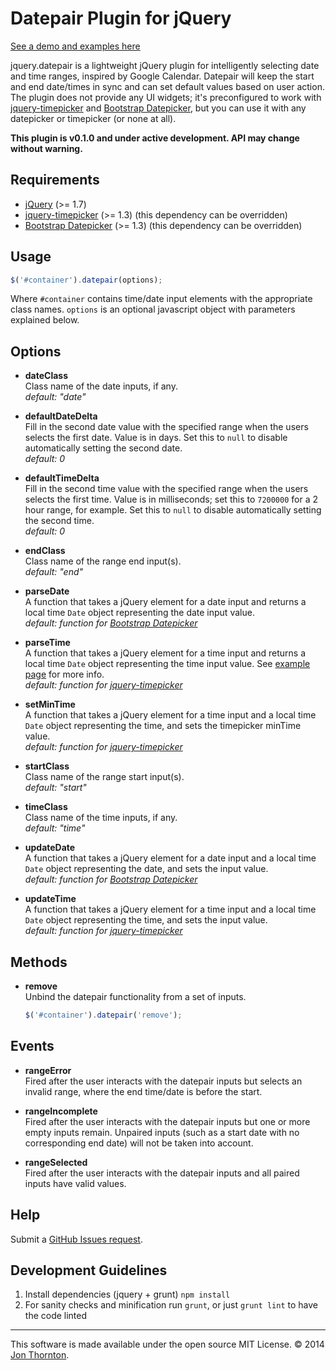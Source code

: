 # Datepair Plugin for jQuery

[See a demo and examples here](http://jonthornton.github.com/jquery-datepair)

jquery.datepair is a lightweight jQuery plugin for intelligently selecting date and time ranges, inspired by Google Calendar. Datepair will keep the start and end date/times in sync and can set default values based on user action. The plugin does not provide any UI widgets; it's preconfigured to work with [jquery-timepicker](https://github.com/jonthornton/jquery-timepicker) and [Bootstrap Datepicker](https://github.com/eternicode/bootstrap-datepicker), but you can use it with any datepicker or timepicker (or none at all).

**This plugin is v0.1.0 and under active development. API may change without warning.**

## Requirements

* [jQuery](http://jquery.com/) (>= 1.7)
* [jquery-timepicker](https://github.com/jonthornton/jquery-datepicker) (>= 1.3) (this dependency can be overridden)
* [Bootstrap Datepicker](https://github.com/eternicode/bootstrap-datepicker) (>= 1.3) (this dependency can be overridden)

## Usage

```javascript
$('#container').datepair(options);
```

Where ```#container``` contains time/date input elements with the appropriate class names. ```options``` is an optional javascript object with parameters explained below.

## Options

- **dateClass**  
Class name of the date inputs, if any.  
*default: "date"*

- **defaultDateDelta**  
Fill in the second date value with the specified range when the users selects the first date. Value is in days. Set this to ```null``` to disable automatically setting the second date.  
*default: 0*

- **defaultTimeDelta**  
Fill in the second time value with the specified range when the users selects the first time. Value is in milliseconds; set this to ```7200000``` for a 2 hour range, for example. Set this to ```null``` to disable automatically setting the second time.  
*default: 0*

- **endClass**  
Class name of the range end input(s).  
*default: "end"*

- **parseDate**  
A function that takes a jQuery element for a date input and returns a local time ```Date``` object representing the date input value.  
*default: function for [Bootstrap Datepicker](https://github.com/eternicode/bootstrap-datepicker)*

- **parseTime**  
A function that takes a jQuery element for a time input and returns a local time ```Date``` object representing the time input value. See [example page](http://jonthornton.github.com/jquery-datepair) for more info.  
*default: function for [jquery-timepicker](https://github.com/jonthornton/jquery-datepicker)*

- **setMinTime**  
A function that takes a jQuery element for a time input and a local time ```Date``` object representing the time, and sets the timepicker minTime value.  
*default: function for [jquery-timepicker](https://github.com/jonthornton/jquery-datepicker)*

- **startClass**  
Class name of the range start input(s).  
*default: "start"*

- **timeClass**  
Class name of the time inputs, if any.  
*default: "time"*

- **updateDate**  
A function that takes a jQuery element for a date input and a local time ```Date``` object representing the date, and sets the input value.  
*default: function for [Bootstrap Datepicker](https://github.com/eternicode/bootstrap-datepicker)*

- **updateTime**  
A function that takes a jQuery element for a time input and a local time ```Date``` object representing the time, and sets the input value.  
*default: function for [jquery-timepicker](https://github.com/jonthornton/jquery-datepicker)*


## Methods

- **remove**  
Unbind the datepair functionality from a set of inputs. 

	```javascript
	$('#container').datepair('remove');
	```  

## Events

- **rangeError**  
Fired after the user interacts with the datepair inputs but selects an invalid range, where the end time/date is before the start.

- **rangeIncomplete**  
Fired after the user interacts with the datepair inputs but one or more empty inputs remain. Unpaired inputs (such as a start date with no corresponding end date) will not be taken into account.

- **rangeSelected**  
Fired after the user interacts with the datepair inputs and all paired inputs have valid values.

## Help

Submit a [GitHub Issues request](https://github.com/jonthornton/jquery-datepicker/issues/new).

## Development Guidelines

1. Install dependencies (jquery + grunt) `npm install`
2. For sanity checks and minification run `grunt`, or just `grunt lint` to have the code linted

- - -

This software is made available under the open source MIT License. &copy; 2014 [Jon Thornton](http://www.jonthornton.com).
